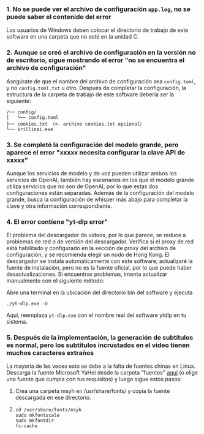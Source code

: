 ### 1. No se puede ver el archivo de configuración `app.log`, no se puede saber el contenido del error
Los usuarios de Windows deben colocar el directorio de trabajo de este software en una carpeta que no esté en la unidad C.

### 2. Aunque se creó el archivo de configuración en la versión no de escritorio, sigue mostrando el error "no se encuentra el archivo de configuración"
Asegúrate de que el nombre del archivo de configuración sea `config.toml`, y no `config.toml.txt` u otro.
Después de completar la configuración, la estructura de la carpeta de trabajo de este software debería ser la siguiente:
```
/── config/
│   └── config.toml
├── cookies.txt （<- archivo cookies.txt opcional）
└── krillinai.exe
```

### 3. Se completó la configuración del modelo grande, pero aparece el error "xxxxx necesita configurar la clave API de xxxxx"
Aunque los servicios de modelo y de voz pueden utilizar ambos los servicios de OpenAI, también hay escenarios en los que el modelo grande utiliza servicios que no son de OpenAI, por lo que estas dos configuraciones están separadas. Además de la configuración del modelo grande, busca la configuración de whisper más abajo para completar la clave y otra información correspondiente.

### 4. El error contiene "yt-dlp error"
El problema del descargador de videos, por lo que parece, se reduce a problemas de red o de versión del descargador. Verifica si el proxy de red está habilitado y configurado en la sección de proxy del archivo de configuración, y se recomienda elegir un nodo de Hong Kong. El descargador se instala automáticamente con este software; actualizaré la fuente de instalación, pero no es la fuente oficial, por lo que puede haber desactualizaciones. Si encuentras problemas, intenta actualizar manualmente con el siguiente método:

Abre una terminal en la ubicación del directorio bin del software y ejecuta
```
./yt-dlp.exe -U
```
Aquí, reemplaza `yt-dlp.exe` con el nombre real del software ytdlp en tu sistema.

### 5. Después de la implementación, la generación de subtítulos es normal, pero los subtítulos incrustados en el video tienen muchos caracteres extraños
La mayoría de las veces esto se debe a la falta de fuentes chinas en Linux. Descarga la fuente Microsoft YaHei desde la carpeta "fuentes" [aquí](https://modelscope.cn/models/Maranello/KrillinAI_dependency_cn/resolve/master/%E5%AD%97%E4%BD%93/msyh.ttc) (o elige una fuente que cumpla con tus requisitos) y luego sigue estos pasos:
1. Crea una carpeta msyh en /usr/share/fonts/ y copia la fuente descargada en ese directorio.
2. 
    ```
    cd /usr/share/fonts/msyh
    sudo mkfontscale
    sudo mkfontdir
    fc-cache
    ```